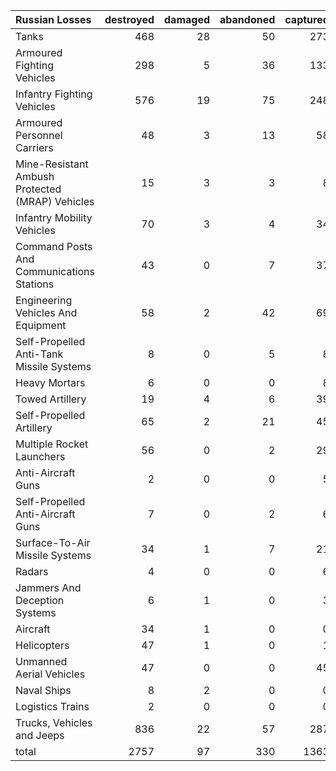 | Russian Losses                                   |   destroyed |   damaged |   abandoned |   captured |   total |
|:-------------------------------------------------|------------:|----------:|------------:|-----------:|--------:|
| Tanks                                            |         468 |        28 |          50 |        273 |     819 |
| Armoured Fighting Vehicles                       |         298 |         5 |          36 |        133 |     472 |
| Infantry Fighting Vehicles                       |         576 |        19 |          75 |        248 |     918 |
| Armoured Personnel Carriers                      |          48 |         3 |          13 |         58 |     122 |
| Mine-Resistant Ambush Protected  (MRAP) Vehicles |          15 |         3 |           3 |          8 |      29 |
| Infantry Mobility Vehicles                       |          70 |         3 |           4 |         34 |     111 |
| Command Posts And Communications Stations        |          43 |         0 |           7 |         37 |      87 |
| Engineering Vehicles And Equipment               |          58 |         2 |          42 |         69 |     171 |
| Self-Propelled Anti-Tank Missile Systems         |           8 |         0 |           5 |          8 |      21 |
| Heavy Mortars                                    |           6 |         0 |           0 |          8 |      14 |
| Towed Artillery                                  |          19 |         4 |           6 |         39 |      68 |
| Self-Propelled Artillery                         |          65 |         2 |          21 |         45 |     133 |
| Multiple Rocket Launchers                        |          56 |         0 |           2 |         29 |      87 |
| Anti-Aircraft Guns                               |           2 |         0 |           0 |          5 |       7 |
| Self-Propelled Anti-Aircraft Guns                |           7 |         0 |           2 |          6 |      15 |
| Surface-To-Air Missile Systems                   |          34 |         1 |           7 |         21 |      63 |
| Radars                                           |           4 |         0 |           0 |          6 |      10 |
| Jammers And Deception Systems                    |           6 |         1 |           0 |          3 |      10 |
| Aircraft                                         |          34 |         1 |           0 |          0 |      35 |
| Helicopters                                      |          47 |         1 |           0 |          1 |      49 |
| Unmanned Aerial Vehicles                         |          47 |         0 |           0 |         45 |      92 |
| Naval Ships                                      |           8 |         2 |           0 |          0 |      10 |
| Logistics Trains                                 |           2 |         0 |           0 |          0 |       2 |
| Trucks, Vehicles and Jeeps                       |         836 |        22 |          57 |        287 |    1202 |
| total                                            |        2757 |        97 |         330 |       1363 |    4547 |